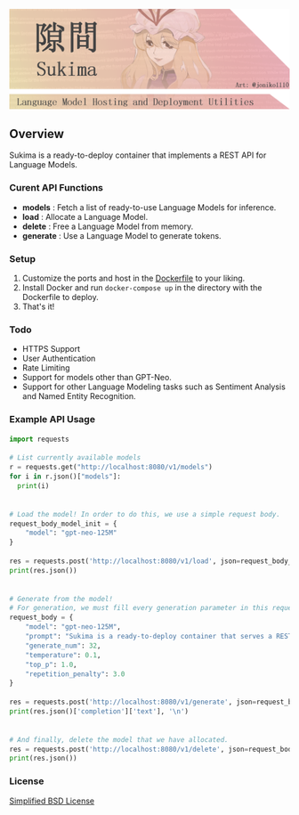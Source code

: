 ![logo](banner.png)

## Overview
Sukima is a ready-to-deploy container that implements a REST API for Language Models.

### Curent API Functions
- **models** : Fetch a list of ready-to-use Language Models for inference.
- **load** : Allocate a Language Model.
- **delete** : Free a Language Model from memory.
- **generate** : Use a Language Model to generate tokens.

### Setup
1. Customize the ports and host in the [Dockerfile](Dockerfile) to your liking.
2. Install Docker and run ``docker-compose up`` in the directory with the Dockerfile to deploy.
3. That's it!

### Todo
- HTTPS Support
- User Authentication
- Rate Limiting
- Support for models other than GPT-Neo.
- Support for other Language Modeling tasks such as Sentiment Analysis and Named Entity Recognition.

### Example API Usage
```python
import requests

# List currently available models
r = requests.get("http://localhost:8080/v1/models")
for i in r.json()["models"]:
  print(i)


# Load the model! In order to do this, we use a simple request body.
request_body_model_init = {
    "model": "gpt-neo-125M"
}

res = requests.post('http://localhost:8080/v1/load', json=request_body_model_init)
print(res.json())


# Generate from the model!
# For generation, we must fill every generation parameter in this request body.
request_body = {
    "model": "gpt-neo-125M",
    "prompt": "Sukima is a ready-to-deploy container that serves a REST API for Language Models. Not only does",
    "generate_num": 32,
    "temperature": 0.1,
    "top_p": 1.0,
    "repetition_penalty": 3.0
}

res = requests.post('http://localhost:8080/v1/generate', json=request_body)
print(res.json()['completion']['text'], '\n')


# And finally, delete the model that we have allocated.
res = requests.post('http://localhost:8080/v1/delete', json=request_body_model_init)
print(res.json())
```

### License
[Simplified BSD License](LICENSE)
